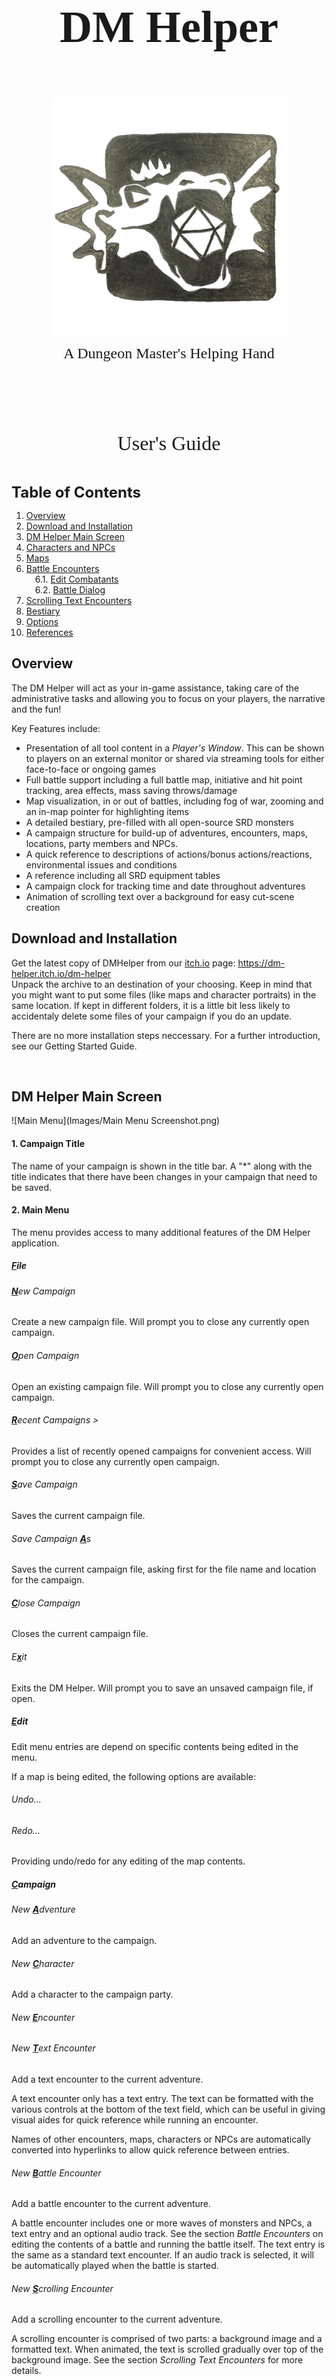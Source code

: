 <center>
<p style="font-size:72px; padding: 1em 0 0 0">
<font face="Felix Titling"><b>DM Helper</b></font>
</p>
<p style="padding: 0 0 0 0">
<img src="Images/DMH-icon.png" width="75%">
</p>
<p style="padding: 0 0 1em 0">
<font size="5" face="Felix Titling">A Dungeon Master's Helping Hand</font>
</p>
<p style="padding: 6em 0 0 0">
<font size="6" face="Felix Titling">User's Guide</font>
</p>
</center>

<p style="page-break-after: always;">&nbsp;</p>

<font size="5"><b>Table of Contents</b></font>
<!-- MDTOC maxdepth:2 firsth1:0 numbering:1 flatten:0 bullets:0 updateOnSave:1 -->

1. [Overview](#overview)   
2. [Download and Installation](#download-and-installation)   
3. [DM Helper Main Screen](#dm-helper-main-screen)   
4. [Characters and NPCs](#characters-and-npcs)   
5. [Maps](#maps)   
6. [Battle Encounters](#battle-encounters)   
&emsp;6.1. [Edit Combatants](#edit-combatants)   
&emsp;6.2. [Battle Dialog](#battle-dialog)   
7. [Scrolling Text Encounters](#scrolling-text-encounters)   
8. [Bestiary](#bestiary)   
9. [Options](#options)   
10. [References](#references)   

<!-- /MDTOC -->

## Overview
The DM Helper will act as your in-game assistance, taking care of the administrative tasks and allowing you to focus on your players, the narrative and the fun!

Key Features include:
* Presentation of all tool content in a *Player's Window*. This can be shown to players on an external monitor or shared via streaming tools for either face-to-face or ongoing games
* Full battle support including a full battle map, initiative and hit point tracking, area effects, mass saving throws/damage
* Map visualization, in or out of battles, including fog of war, zooming and an in-map pointer for highlighting items
* A detailed bestiary, pre-filled with all open-source SRD monsters
* A campaign structure for build-up of adventures, encounters, maps, locations, party members and NPCs.
* A quick reference to descriptions of actions/bonus actions/reactions, environmental issues and conditions
* A reference including all SRD equipment tables
* A campaign clock for tracking time and date throughout adventures
* Animation of scrolling text over a background for easy cut-scene creation

## Download and Installation
Get the latest copy of DMHelper from our [itch.io](https://dm-helper.itch.io/dm-helper) page: https://dm-helper.itch.io/dm-helper<br />
Unpack the archive to an destination of your choosing. Keep in mind that you might want to put some files (like maps and character portraits) in the same location. If kept in different folders, it is a little bit less likely to accidentaly delete some files of your campaign if you do an update.<br />

There are no more installation steps neccessary. For a further introduction, see our Getting Started Guide.

<p style="page-break-after: always;">&nbsp;</p>

## DM Helper Main Screen
![Main Menu](Images/Main Menu Screenshot.png)  

#### 1.	Campaign Title
The name of your campaign is shown in the title bar. A "\*" along with the title indicates that there have been changes in your campaign that need to be saved.

#### 2. Main Menu
The menu provides access to many additional features of the DM Helper application.

##### <b><u>F</u></b>ile

###### *<b><u>N</u></b>ew Campaign*
Create a new campaign file. Will prompt you to close any currently open campaign.

###### *<b><u>O</u></b>pen Campaign*
Open an existing campaign file. Will prompt you to close any currently open campaign.

###### *<b><u>R</u></b>ecent Campaigns >*
Provides a list of recently opened campaigns for convenient access. Will prompt you to close any currently open campaign.

###### *<b><u>S</u></b>ave Campaign*
Saves the current campaign file.

###### *Save Campaign <b><u>A</u></b>s*
Saves the current campaign file, asking first for the file name and location for the campaign.

###### *<b><u>C</u></b>lose Campaign*
Closes the current campaign file.

###### *E<b><u>x</u></b>it*
Exits the DM Helper. Will prompt you to save an unsaved campaign file, if open.

##### <b><u>E</u></b>dit
Edit menu entries are depend on specific contents being edited in the menu.

If a map is being edited, the following options are available:
###### *Undo...*
###### *Redo...*
Providing undo/redo for any editing of the map contents.

##### <b><u>C</u></b>ampaign

###### *New <b><u>A</u></b>dventure*
Add an adventure to the campaign.

###### *New <b><u>C</u></b>haracter*
Add a character to the campaign party.

###### *New <b><u>E</u></b>ncounter*

###### *New <b><u>T</u></b>ext Encounter*
Add a text encounter to the current adventure.

A text encounter only has a text entry. The text can be formatted with the various controls at the bottom of the text field, which can be useful in giving visual aides for quick reference while running an encounter.

Names of other encounters, maps, characters or NPCs are automatically converted into hyperlinks to allow quick reference between entries.

###### *New <b><u>B</u></b>attle Encounter*
Add a battle encounter to the current adventure.

A battle encounter includes one or more waves of monsters and NPCs, a text entry and an optional audio track.
See the section *Battle Encounters* on editing the contents of a battle and running the battle itself.
The text entry is the same as a standard text encounter.
If an audio track is selected, it will be automatically played when the battle is started.

###### *New <b><u>S</u></b>crolling Encounter*
Add a scrolling encounter to the current adventure.

A scrolling encounter is comprised of two parts: a background image and a formatted text. When animated, the text is scrolled gradually over top of the background image. See the section *Scrolling Text Encounters* for more details.

###### *New <b><u>M</u></b>ap*
Adds a new map to the current adventure. See the section *Maps* for further details on editing the fog of war and publishing maps to the *Player's Window*.

###### *<b><u>O</u></b>pen Battle Dialog*
Opens the currently active battle dialog. See the section *Battle Encounters* for further details.

###### *<b><u>S</u></b>tart Battle*
Starts a new battle for a selected battle encounter. See the section *Battle Encounters* for further details.

##### <b><u>T</u></b>ools

###### *Open <b><u>B</u></b>estiary*
Opens the currently selected *Bestiary*. Refer to the section *Bestiary* for further details.

###### *Open DM <b><u>S</u></b>creen*
Opens the DM screen tables in a separate window for quick reference. This is as an alternative to the same tables available in the Quick Reference bar on the right hand side of the main screen.

###### *<b><u>D</u></b>ice*
Opens the dice rolling dialog in a separate window for easy use. This is as an alternative to the same dialog available in the Quick Reference bar on the right hand side of the main screen.

###### *Publish <b><u>T</u></b>ext*
Opens a simple dialog to allow the DM to enter and publish a simple text to the *Player's Window*. This is useful for providing spontaneous text input to the party.

###### *<b><u>O</u></b>ptions...*
Opens the options dialog.

###### *<b><u>A</u></b>bout...*
Opens the about dialog with information about the DM Helper and any relevant license information.

#### 3. Campaign Tree
The full campaign is listed in a tree form for reference. Each entry has a context menu with content-specific entries, entries can be re-ordered by drag and drop and the status of the tree is saved with the campaign. Most entries can also be renamed by double-clicking on them.

##### Notes
This is a simple text field useful for recording campaign notes like party progress, surprising events, spontaneous notes to self or pretty much anything else you need to write down.

As with *Text Encounters*, the names of encounters, maps, characters or NPCs are automatically converted into hyperlinks to allow quick reference between entries.

##### Party
All members of the party are listed here.

Checkboxes next to the character names allow the characters to be marked as currently active or inactive. When a new *Battle* is started, all active (checked) characters are automatically added to the initial list of combatants.

##### Adventures
Adventures are listed here in a simple tree structure. Each adventure is comprised of a set of *Encounters* and *Maps*. There is no specific relationship of any kind required between multiple encounters and/or maps, so an adventures can be anything from a sequential list of numbered rooms in a mapped dungeon to a loosely connected set of possible events. Similarly, maps can be related directly to encounters, but do not have to be.

A *Battle Encounter* with a (\*) next to it has a battle active which can be opened through the *Battle Encounter* screen.

##### World
There are elements of a campaign's world that are not exclusively connected to a single adventure.

Settings have all the same features as *Maps* in an adventure.

*NPCs* are the same as characters, but not necessarily directly tied to the party. NPCs can also be manually added to a battle.

##### Audio Tracks
A campaign includes a simple list of audio tracks. These can be played back manually via double-click in the list or assigned to a *Map* or *Battle Encounter* and will be automatically when that map is published to the *Player's Window* or battle is started.

In the current version of DM Helper, tracks can only be played locally and not streamed to a remote client.

#### 4. Contents Pane
This pane shows the detailed contents of the selected campaign content. For further details, see the following chapters.

#### 5. Quick References
**Preview**</br>

![Quickref Preview Screenshot](Images/Quickref Screenshot - Preview.png)  

Provides a preview view of the current contents of the *Player's Window*.

This is particularly useful for the DM when the *Player's Window* is not visible to the DM, for example when it is being shared on a second display on the table facing the players.

To allow the DM to point out specific items on the map in the *Player's Window*, for example if the window is being shared online via a screen-sharing application, the DM can toggle a pointer with the *space bar*. The pointer is visible both in the preview and the *Player's Window*.

**Time**</br>

![Quickref Time Screenshot](Images/Quickref Screenshot - Time.png)  

A useful chronometer for tracking the time and date in the campaign. Seasons and daylight are visualized. You can make changes by either entering them in the text boxes, dragging the large hand to set the date or clicking the "Next Day" button, which automatically moves the date forward by 1 day and sets the time to 7:00am.

**Actions and Conditions**</br>

![Quickref Quick Reference Screenshot](Images/Quickref Screenshot - Quickref.png)  

This list of actions, conditions and other effects is derived from the D&D 5e quick reference sheet created and maintained by crobi. For a preview of the original, check it out here: https://crobi.github.io/dnd5e-quickref/preview/quickref.html

The dropdown allows you to select between different categories, listed below. Clicking on an individual item will display up further details abotu that action or condition including a reference to the specific details in the official rules.

* Actions - a list of common actions that can be taken by a creature during their turn.
* Bonus Actions - a list of bonus actions that may be able to be taken by a creature on their turn.
* Conditions - a list of the conditions that may be applied to a creature and the impact of those conditions
* Environmental Effects - various environmental conditions such as lighting and cover that can impact a creature's ability to see or do something.
* Movement - different forms of movement available to a creature, including the cost and implications of that movement.
* Reaction - a list of common reactions that can be taken by a creature as a result of some trigger occurrance.

**Tables**</br>

![Quickref Tables Screenshot](Images/Quickref Screenshot - Tables.png)  

This quick reference tab has several useful SRD tables including weapons, armor, gear, containers tools & trade goods and finally travel, lodging & service items.

Relevant information is provided for each item including cost, weight, carrying capacity or movement speed. For armor, the relevant armor class, strength requirements and impact on stealth checks are listed.

For weapons, the damage, damage type and properties are given. The damage is also a clickable link which will open a dice rolling dialog and roll the damage automatically.

**Dice**</br>

![Quickref Dice Screenshot](Images/Quickref Screenshot - Dice.png)  

A simple dice rolling reference tab to rapidly roll and summarize as many dice as required of any type. The total of the rolled dice is also presented.

The individual rolls are shown in the list box on the left-hand side of the tab. For use in skill checks, saving throws, attack rolls or other challenge rolls, each result is colored based on whether or not the total reaches the amount given in the target box. Green numbers meet or beat the target, red numbers are below the target.

**Timer**</br>

![Quickref Timer Screenshot](Images/Quickref Screenshot - Timer.png)  

A simple countdown timer. The time entries can be edited and the timer started, stopped or resetted.

The countdown can also be published to the *Player's Window*. This is particularly useful when you are presenting the players with a time-limited challenge, the DM Helper's equivalent to slamming an hour glass down on the table!

Nothing particular happens when the timer reaches zero, other than that it automatically stops counting.

**Player**</br>

![Quickref Player Screenshot](Images/Quickref Screenshot - Player.png)  

The DM Helper provides rudimentary support for playing audio files. Audio tracks can be added to a campaign in the *Campaign Tree* and started either manually by double clicking them directly in the *Campaign Tree* or automatically by connecting them to a *Map* or *Encounter*.

This tab can be used to control the track playback, starting or pausing the track as well as setting the playback volume.

<p style="page-break-after: always;">&nbsp;</p>

## Characters and NPCs
Characters and NPCs are presented and edited in the same manner in the DM Helper. There are many fully developed character creation and management tools available. The DM Helper does not aim to replace those - we also think many of them are pretty awesome. Instead, our focus is as always to make the job of the DM easier at the table. Our reduced character/NPC sheet was designed with that goal in mind.

![Character](Images/Character Screenshot.png)

All of the key characteristics of a character can be entered and tracked and there is a general notes location for further information. The information can be used for in-game management of hit points and experience, tailoring encounters to fit experience levels or for handling saving throws and to-hit rolls during battles.

None of the information is mandatory, so you can safely ignore any parts you don't need. For example, if you don't intend to track player hit points yourself, any positive number of hit points (default is 1) is sufficient to ensure the DM Helper knows the character is alive.

The speed entry, in feet, is used in the a *Battle* to limit the movement of that creature if that option is activated.

The character icon can be changed by clicking on it and selecting an image file. Clicking on the *Publish* button will show the icon in full size in the *Player's Window*.

<p style="page-break-after: always;">&nbsp;</p>

## Maps

Maps in the DM Helper can be used either directly for showing to the players or as a backdrop for a *Battle Encounter*. All maps support fog of war. In the main window, the fog of war is shown as a translucent layer over the map and in the *Player's Window*, it is an opaque black layer.

![Map Screenshot](Images/Map Screenshot.png)

##### Map Controls
Various controls are available for handling the *Map*:
* The *Erase* button ![Erase](Images/icon_fowerase.png) allows you to toggle between erasing and drawing fog of war in the *Map Window*.
* The *Circular Brush* ![Circular](Images/circle.png) and *Square Brush* ![Square](Images/square.png) buttons allow you to shape of the brush for erasing or drawing fog of war.
* The size of the brush can be set in the spin box between 1 and 999 pixels.
* The *Zoom In* button ![Reload](Images/icon_zoomin.png) zooms in on the *Battle Window*
* The *Zoom Out* button ![Reload](Images/icon_zoomout.png) zooms out on the *Battle Window*
* The *Zoom 100%* button ![Reload](Images/icon_zoomone.png) resets the zoom of the *Battle Window* to a 1:1 ratio of the map.
* The *Map Fit Zoom* button ![Reload](Images/icon_zoomfit.png) sets the zoom of the *Battle Window* so that the whole map is visible.
* The *Rubber Band Zoom* button ![Rubber Band](Images/icon_zoomselect.png) lets you drag a rubber band across the map to zoom on a specific area.
* An audio track from the list of tracks added to the active campaign can be selected here. This audio track will be automatically played if the battle is started or opened.
* The fog of war can be completely cleared or reset with the dedicated buttons.
* The *Publish Visible* ![Rubber Band](Images/icon_shrink.png) and *Publish Zoom* ![Rubber Band](Images/icon_zoom.png) buttons control what parts of the map are copied to the *Player's Window* when the *Publish* button is clicked. <br/>
<ul>
<li> If neither button is selected, the entire map is published.
<li> If the *Publish Visible* button is pressed, all visible portions of the map are published.
<li> If the *Publish Zoom* is pressed, the part of the map currently visible in the DM Helper main window is published.
</ul>
* The *Publish* button publishes the map with the current fog of war status to the *Player's Window*.

##### Player's Window

In the *Player's Window*, the fog of war is an opaque black layer and the map can be zoomed to only show visible portions of the map.

![Map Publish Screenshot](Images/Map Publish Screenshot.png)

<p style="page-break-after: always;">&nbsp;</p>

## Battle Encounters

Battle Encounters allow you to prepare and run battles or other turn-based encounters.

![Battle Encounter](Images/Battle Encounter Screenshot.png)

#### 1.	Encounter Statistics
This section shows the basic statistics of the battle based on the creatures in the Combatants section. The total XP for completing the encounter as well as the challenge rating of the encounter and the standard challenge thresholds for the current party are shown here.

#### 2.	Combatants
Combatants can be added to a battle encounter in waves. Before adding a combatant, you need to create and select at least one wave.

* **Add Wave**: Add a wave to the list of waves.<br/>
* **Delete Wave**: Delete the currently selected wave.<br/>
* **Add Monster**: Opens the *Edit Combatant* dialog to add a new monster from the *Bestiary* to the currently selected wave.<br/>
* **Edit Monster**: Opens the *Edit Combatant* dialog to add a new monster.<br/>
* **Add NPC**: Add an NPC from the campaign to the curently selected wave.<br/>
* **Delete Combatant**: Removes the currently selected combatant from the battle.<br/>

#### 3.	Encounter Text
A standard text block for documenting further notes related to this encounter, including such things as introductory descriptions, special events and, of course, treasure!

#### 4.	Audio Track
A track from the list of tracks added to the active campaign can be selected here. This audio track will be automatically played if the battle is started or opened.

#### 5.	Start/Open/End Battle
If this encounter does not have an active battle open, the **Start New Battle** button is available. Clicking this will start the battle and open the *Battle Dialog*.<br/>
If this encounter has an active battle, the **Open Battle** and **End Battle** buttons are available. Clicking **Open Battle** will open the *Battle Dialog* to continue the battle for this encounter. Clicking **End Battle** will end the battle and delete all of its details.

The state of all battles will be saved with the campaign until they are explicitly ended, either in this *Battle Encounter* screen or the *Battle Dialog*.

### Edit Combatants
This dialog allows you to select and modify creatures for the battle.

![Edit Combatants](Images/Edit Combatant Screenshot.png)

#### 1.	Count
You can add 1-100 copies of this monster as a single entry in the *Battle Encounter*.

#### 2.	Bestiary Monster
You can select a monster from the *Bestiary*. The remaining fields in this section show the icon, default name and hit dice of the monster. With the **...** button, you can open the selected monster directly in the *Bestiary Dialog*.

If nothing is overrided, all combatants created in the *Battle Dialog* from this will be named using the *Bestiary* name. If there is more than one combatant, they will be named "Creature #1" through "Creature #XX" Each individual combatant will have hit points rolled based on the *Bestiary* hit dice.

#### 3. Local Override
You can use this section to override the default name and/or hit points for this specific combatant. <br/>
The name is only the color and will be used in the *Battle Dialog*. Similar to the *Bestiary* name, if there is more than one combatant, they will be named with "#1" through "#XX". <br/>
If "Use Average HP" is selected, the average hit points from the hit dice will be used for all created combatants in the battle rather than each one having their hit points rolled independently.
If a number is entered as the override hit points, each combatant created will be assigned that number of hit points regardless of the *Bestiary* hit dice.

### Battle Dialog
The *Battle Dialog* allows you to control and run a battle encounter in-game.

![Battle Dialog](Images/Battle Dialog Screenshot.png)

##### 1. Battle Window
All creatures and effects in the *Battle Window* can be moved around the map by clicking and dragging them with the mouse.

**Effects** can be created by opening the context menu in the *Battle Window* (right click on the map). Effects can be edited by double-clicking them and rotated by right clicking and dragging them. When editing an effect, you can set its name (visible via mouse-over in the *Battle Window*), size, rotation and color.

Right-clicking on an effect also provides the options to Delete the effect or open the Roll for the effect, which opens the *Dice Rolling Dialog* for rolling saving throws and applying the results of the effect to the creatures within its area.

Supported effect types are:
* Radius Effects
* Cone Effects
* Cube Effects
* Line Effects

###### a. **Radius Effect**
A large white radius effect surrounding the hydra and covering also two goblins.

###### b. **Active Creature**
The active creature is highlighted as the hydra in the sample battle image.

###### c. **Cone Effect**
A cone effect, such as *Burning Hands*, emanating from Kraxas and impacting three goblins.

###### d. **Invisible Creatures**
The two goblins on the right-hand side are hiding and have been marked as not visible. They are not shown on the *Player's Window*. See the *Combatant List* section for more details on visible and known combatants.

##### 2. Map Controls
Various controls are available for handling the *Map*:
* The **New Map...** button allows you to select a new map for the battle.
* The *Reload* button ![Reload](Images/icon_reload.png) allows you to reload the currently selected map. This is useful if you edit the map to, for example, change the Fog of War. See the chapter on **Maps** for further details.
* The *Grid Scale* can be set to change the scale of the map grid. Even if the grid is turned off in the *Battle Controls*, this grid scale determines the size of a standard 5x5 square in the battle and therefore the size of creature icons.
* *X Offset* and *Y Offset* allow you to shift the exact location of the grid on the map horizontally and vertically.
* The *Zoom In* button ![Reload](Images/icon_zoomin.png) zooms in on the *Battle Window*
* The *Zoom Out* button ![Reload](Images/icon_zoomout.png) zooms out on the *Battle Window*
* The *Map Fit Zoom* button ![Reload](Images/icon_zoomfit.png) sets the zoom of the *Battle Window* so that the whole map is visible.
* The *Rubber Band Zoom* button ![Rubber Band](Images/icon_zoomselect.png) lets you drag a rubber band across the map to zoom on a specific area.
* The *Distance* button ![Distance](Images/distance.png) lets you measure the distance between any two points on the map. The measurement is shown in the text box next to the button, directly in the *Battle Window* and in the *Player's Window* if the *Publish* button is activated.

##### 3. Combatant List
All characters, creatures and NPCs involved in the battle are listed here in initiative order.

Clicking on an entry selects that creature. It is highlighted in the *Combatant List*, in the *Battle Window* and in the *Player's Window*.

Double-clicking an entry will open that creature's details page, either in the *DM Helper Main Menu* for characters and NPCs or in the *Bestiary* for monsters. Any changes made in the details page are reflected directly in the *Battle Dialog*.

Through the context menu, you can also **Activate** a combatant, rather than following the initiative order through the *Combatant Controls*.

For monsters, characters and NPCs, you can edit their initiative and hit points directly in the *Combatant List*. Note that editing initiative values does not resort the *Combatant List*, to allow you to edit all combatants quickly without having to search for them. To resort the list, use the **Sort** button in the *Combatant Controls*.

Additionally, you can set the *Known* and *Visible* checkboxes for each monster. Both are checked by default.
* If *Known* is not checked, the monster is assumed to be unknown to the players. <br/>
The monster is not shown on the *Player's Window* and is not included in the initiative order. The players should not be able to become aware of its existance.
* If *Visible* is not checked, the monster is assumed to be invisible, but known to the players.<br/>
The monster is not shown on the *Player's Window*, but is still included in the initiative order. If the On-Deck icons are activated (see *Options Dialog*), a generic icon is shown rather than the creature's real icon.

##### 4. Combatant Controls
**Sort** resorts the combatant list by initiative order.<br/>
**Next** activates the next combatant in initiative order. Dead combatants or unknown monsters are skipped.<br/>
The countdown timer, shown optionally in the *Player's Window* is also shown here.

##### 5. Battle Options
These options impact the visualization and behavior of the battle both in the *Battle Window* and in the *Player's Window*
* If **Lair Actions** is selected, you will be reminded to execute every time the initiative order number 20 is passed (using the **Next** button).
* If **Limit Movement** is selected, movement of the *active* combatant will be limited by their maximum. The remaining distance is visualized in the *Battle Window* and *Player's Window* as long as the left mouse button is held down on the active combatant. This is not a hard limit; to continue moving the active combatant, you can simply release the mouse button and start again.
* **Show Compass** visualizes a compass in both the *Battle Window* and *Player's Window*.
* **Show Effects** determines whether all effects are  shown or hidden.
* **Show Grid** determines whether the map grid is shown or hidden.
* **Show Living Combatants** determines whether the living combatants of the battle are shown or hidden.
* **Show Dead Combatants** determines whether the dead combatants of the battle are shown or hidden.

##### 6. Battle Controls
The **Publish** button toggles whether the contents of the *Battle Window* are animated continuously to the *Player's Window*. As long as this button is pressed, all changes to the battle are animated in the *Player's Window* (based on the *Battle Options* and any visibility options set in the *Combatant List*).

**Hide Battle** closes the *Battle Dialog*, but does not end the battle. A hidden battle can be reopened through the *Battle Encounter* screen or the *Open Battle Dialog* entry in the *Campaign* menu.

**End Battle** ends the battle and closes the *Battle Dialog*.

#### Dice Rolling Dialog

This dialog allows you to roll mass saving throws and applying the results of the effect to the creatures within its area. This is particularly useful for handling the effects of area of effects spells on multiple creatures at once.

![Dice Rolling Dialog](Images/Dice Rolling Dialog Screenshot.png)

All creatures included in the effect's area are automatically added to the dialog. You can adjust the basic die roll at the top of the dialog.

The target DC, check type and whether dead creatures should be included can all be set on the right-hand side.

Each creature entry includes the creature's name, hit points and rolls. With the up and down arrows on the right-hand side of a creature's entry, you can give them advantage or disadvantage on their roll.

Clicking the **Roll** button rolls for all creatures as once. The color of the roll results is set to green for success and red for failure, reflecting also any advantage or disadvantage.

If you adjust the hit points of a creature in this dialog, the changes will be directly reflected in the *Combatant List* as well.

#### Player's Window
As long as the *Publish* button is activated, the visible contents of the battle are animated to the *Player's Window*:

![Battle Dialog Published](Images/Battle Dialog Publish Screenshot.png)

In the *Player's Window*, you can see:
* All visible creatures and any movement/effect visuals are seen exactly as in the *Battle Dialog*
* Hidden creatures (the two goblins) are not shown
* The currently active and on deck creatures as well as the countdown timer are show to the right of the battle map along, as long as these options are selected in the DM Helper *Options Dialog*.

<p style="page-break-after: always;">&nbsp;</p>

## Scrolling Text Encounters

Scrolling text encounters are indended to be used as introductions or cut scenes in between other role-playing action.

![Scrolling Text Encounter](Images/Scrolling Encounter Screenshot.png)

The encounter screen is split into three sections:
1. The top section provides a rough preview of how the scrolling text will look on top of the selected background. <br/>
You can use this as a quick check whether the selected font and text color are well visible on top of the background. The background may be scaled strangely in the preview to allow, but don't worry, this is only for the preview screen - in the proper animation, the proportions of the background image will be maintained.
2. The middle section allows you to configure the animation. <br/>
You can set the speed of the animation (a bit of trial and error will be needed to find the speed that fits the effect, text and font you want), adjust the width of the text on the background and select the image to be used as the background image.
3. The bottom section is for entering and formatting the text itself. <br/>
Format changes are applied directly to both the text in the edit box and the preview in the top section of the screen.

Finally, with the button *Animate*, a new window is opened containing the animation screen for the scrolling text. This is currently a separate window from the *Player's Window* and will need to be shared with them separately.

![Scrolling Text Encounter Animation](Images/Scrolling Encounter Animation Screenshot.png)

The scrolling text animation screen has two controls to play/pause and rewind the animation. Closing the window also stops the animation.

<p style="page-break-after: always;">&nbsp;</p>

## Bestiary
The *Bestiary* contains the full list of creatures and monsters available in the DM Helper. In this dialog, you can browse through the existing list, edit individual entries or add new creatures.

![Bestiary Dialog](Images/Bestiary Screenshot.png)

#### 1. Monster selection drop-down
Here you can select an individual monster in the *Bestiary*, either through the drop-down box or by typing the name of the monster. The names are listed in the drop-down alphabetically.

#### 2.	Monster selection arrows
Click to move left/right through the *Bestiary* as if turning the pages of a book.

#### 3. Monster image
This is the image icon used for this specific monster through the DM Helper application. This same icon is also used in battle maps for visualizing each monster. See the section *Battle Encounters* for further details.

You can set the icon by:
1.	Adding an image to the directory in which the *Bestiary* is stored or its /Images subdirectory with the same name as the monster. Files with both the .jpg and .png extension are supported.
2.	Click on the image and select an image file from your local file system.

Once the icon has been set, it’s relative location to the *Bestiary* will be stored. To replace it you need to click on the image and select a new image file.

#### 4. Publish button
Publishes the monster image in the *Player's Window*, useful for demonstrating how a monster looks in its full glory to your players!

#### 5. New Monster button
Creates a new, blank monster entry.

#### 6. Delete Monster button
Deletes the currently selected monster. Use with care!

#### 7. Close button
Closes the bestiary dialog. Note: This does not unload the *Bestiary* as it is used by the whole DM Helper application.

#### 8. Monster Information
Editable details for the monster. The following individual details have a relevance in other parts of the DM Helper application:
*	Monster size is used to set the size of monster icons in the Battle Dialog.
*	Armor Class is shown for reference in the Battle Dialog.
*	Speed is used to determine the allowed movement distance when “Limit Movement” is selected in the Battle Dialog.
*	Hit Points / Hit Dice: the average hit points are read-only and are calculated based on the entered hit dice.
*	Attribute bonuses are calculated based on the given attribute values.
*	Attributes and skills are used for saving throws when applying area effects in the Battle Dialog.
*	XP are used to evaluate the difficulty level of an encounter.

#### 9. Ability Lists
Actions, Legendary Actions, Special Abilities and Reactions are all shown in their own lists.
*	To edit an individual action, double-click on it.
*	To add a new action, click the “plus” icon to the right of the list title.
*	To delete an action, double-click on it to open the edit dialog and click the “Delete Action” button.

## Options
This dialog allows you to set basic options impacting the overall behavior of the DM Helper. These settings are stored locally by the application independent of any campaign files.

![Options Dialog](Images/Options Dialog Screenshot.png)

The *Bestiary* file can be selected in the first line. The first time you start the DM Helper, if no *Bestiary* has been selected, you will be directly asked to select one. A default *Bestiary* file is available along with the application download.

Several visual animations are included with the *Quick Reference* buttons as optional eye candy only visible to the DM. By default these are turned off, but by setting this check box, you can enable them.

In the Battle section, you can set options for the visualization of a Battle in the *Player's Window*. <br/>
If the On Deck is selected, the icon of the currently active creature and the next active creature are shown next to the battle map. This is useful to show players when their characters are next in the initiative order. <br/>
If the Countdown Timer is selected, a visual timer is shown in the *Player's Window* which counts down for the number of seconds entered in the options dialog. This can be useful if you would like to put a time limit on players' decision-making time on their turn in combat.

<p style="page-break-after: always;">&nbsp;</p>

## References
Many thanks to the following people for allowing us to use their amazing artwork and maps for our documentation! We highly recommend that you check out their work and support them in every way possible!

**Background images and character images donated by: <br/>**
Rixt Heerschop <br/>
Artist & Illustrator <br/>
www.rixtheerschop.com <br/>

**Maps donated by: <br/>**
Alex van der Aa <br/>
https://www.patreon.com/neutralparty <br/>
https://www.reddit.com/user/Urza_Is_Mine <br/>

Rustajb <br/>
https://www.reddit.com/user/rustajb
